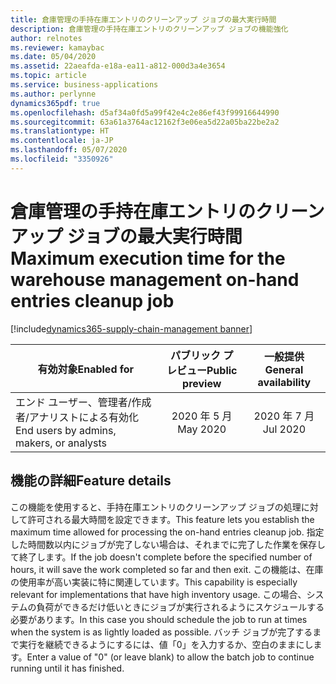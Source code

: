 ```yaml
---
title: 倉庫管理の手持在庫エントリのクリーンアップ ジョブの最大実行時間
description: 倉庫管理の手持在庫エントリのクリーンアップ ジョブの機能強化
author: relnotes
ms.reviewer: kamaybac
ms.date: 05/04/2020
ms.assetid: 22aeafda-e18a-ea11-a812-000d3a4e3654
ms.topic: article
ms.service: business-applications
ms.author: perlynne
dynamics365pdf: true
ms.openlocfilehash: d5af34a0fd5a99f42e4c2e86ef43f99916644990
ms.sourcegitcommit: 63a61a3764ac12162f3e06ea5d22a05ba22be2a2
ms.translationtype: HT
ms.contentlocale: ja-JP
ms.lasthandoff: 05/07/2020
ms.locfileid: "3350926"
---
```

# <a name="maximum-execution-time-for-the-warehouse-management-on-hand-entries-cleanup-job"></a><span data-ttu-id="e2438-103">倉庫管理の手持在庫エントリのクリーンアップ ジョブの最大実行時間</span><span class="sxs-lookup"><span data-stu-id="e2438-103">Maximum execution time for the warehouse management on-hand entries cleanup job</span></span>
[!include[dynamics365-supply-chain-management banner](../includes/dynamics365-supply-chain-management.md)]

| <span data-ttu-id="e2438-104">有効対象</span><span class="sxs-lookup"><span data-stu-id="e2438-104">Enabled for</span></span>    |  <span data-ttu-id="e2438-105">パブリック プレビュー</span><span class="sxs-lookup"><span data-stu-id="e2438-105">Public preview</span></span> | <span data-ttu-id="e2438-106">一般提供</span><span class="sxs-lookup"><span data-stu-id="e2438-106">General availability</span></span> | 
| ---------- | :----------: |:----------: |
|<span data-ttu-id="e2438-107">エンド ユーザー、管理者/作成者/アナリストによる有効化</span><span class="sxs-lookup"><span data-stu-id="e2438-107">End users by admins, makers, or analysts</span></span>|<span data-ttu-id="e2438-108">2020 年 5 月</span><span class="sxs-lookup"><span data-stu-id="e2438-108">May 2020</span></span>| <span data-ttu-id="e2438-109">2020 年 7 月</span><span class="sxs-lookup"><span data-stu-id="e2438-109">Jul 2020</span></span>|






## <a name="feature-details"></a><span data-ttu-id="e2438-110">機能の詳細</span><span class="sxs-lookup"><span data-stu-id="e2438-110">Feature details</span></span>
<!--feature detail start -->
<span data-ttu-id="e2438-111">この機能を使用すると、手持在庫エントリのクリーンアップ ジョブの処理に対して許可される最大時間を設定できます。</span><span class="sxs-lookup"><span data-stu-id="e2438-111">This feature lets you establish the maximum time allowed for processing the on-hand entries cleanup job.</span></span> <span data-ttu-id="e2438-112">指定した時間数以内にジョブが完了しない場合は、それまでに完了した作業を保存して終了します。</span><span class="sxs-lookup"><span data-stu-id="e2438-112">If the job doesn't complete before the specified number of hours, it will save the work completed so far and then exit.</span></span> <span data-ttu-id="e2438-113">この機能は、在庫の使用率が高い実装に特に関連しています。</span><span class="sxs-lookup"><span data-stu-id="e2438-113">This capability is especially relevant for implementations that have high inventory usage.</span></span> <span data-ttu-id="e2438-114">この場合、システムの負荷ができるだけ低いときにジョブが実行されるようにスケジュールする必要があります。</span><span class="sxs-lookup"><span data-stu-id="e2438-114">In this case you should schedule the job to run at times when the system is as lightly loaded as possible.</span></span> <span data-ttu-id="e2438-115">バッチ ジョブが完了するまで実行を継続できるようにするには、値「0」を入力するか、空白のままにします。</span><span class="sxs-lookup"><span data-stu-id="e2438-115">Enter a value of "0" (or leave blank) to allow the batch job to continue running until it has finished.</span></span>
<!--feature detail end -->










